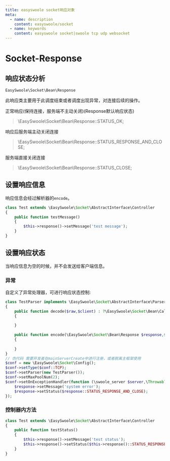 ```yaml
---
title: easyswoole socket响应对象
meta:
  - name: description
    content: easyswoole/socket
  - name: keywords
    content: easyswoole socket|swoole tcp udp websocket
---
```


# Socket-Response

## 响应状态分析

`EasySwoole\Socket\Bean\Response`

此响应类主要用于此调度结束或者调度出现异常，对连接后续的操作。

正常响应(保持连接，服务端不主动关闭)(Response默认响应状态)

> \EasySwoole\Socket\Bean\Response::STATUS_OK;

响应后服务端主动关闭连接

> \EasySwoole\Socket\Bean\Response::STATUS_RESPONSE_AND_CLOSE;

服务端直接关闭连接
> \EasySwoole\Socket\Bean\Response::STATUS_CLOSE;

## 设置响应信息

响应信息会经过解析器的`encode`。

```php
class Test extends \EasySwoole\Socket\AbstractInterface\Controller
{
    public function testMessage()
    {   
        $this->response()->setMessage('test message');
    }
}
```

## 设置响应状态

当响应信息为空的时候，并不会发送给客户端信息。

### 异常

自定义了异常处理器，可进行响应状态控制:

```php
class TestParser implements \EasySwoole\Socket\AbstractInterface\ParserInterface 
{
    public function decode($raw,$client) : ?\EasySwoole\Socket\Bean\Caller
    {
        
    }
    
    public function encode(\EasySwoole\Socket\Bean\Response $response,$client) : ?string
    {
        
    }
}
// 伪代码 需要开发者在mainServerCreate中进行注册，或者脱离主框架使用
$conf = new \EasySwoole\Socket\Config();
$conf->setType($conf::TCP);
$conf->setParser(new TestParser());
$conf->setMaxPoolNum(2);
$conf->setOnExceptionHandler(function (\swoole_server $server,\Throwable $throwable,string $raw,$client,\EasySwoole\Socket\Bean\Response $response){
    $response->setMessage('system error');
    $response->setStatus($response::STATUS_RESPONSE_AND_CLOSE);
});
```

### 控制器内方法

```php
class Test extends \EasySwoole\Socket\AbstractInterface\Controller
{
    public function testStatus()
    {   
        $this->response()->setMessage('test status');
        $this->response()->setStatus($this->response()::STATUS_RESPONSE_OK);
    }
}
```